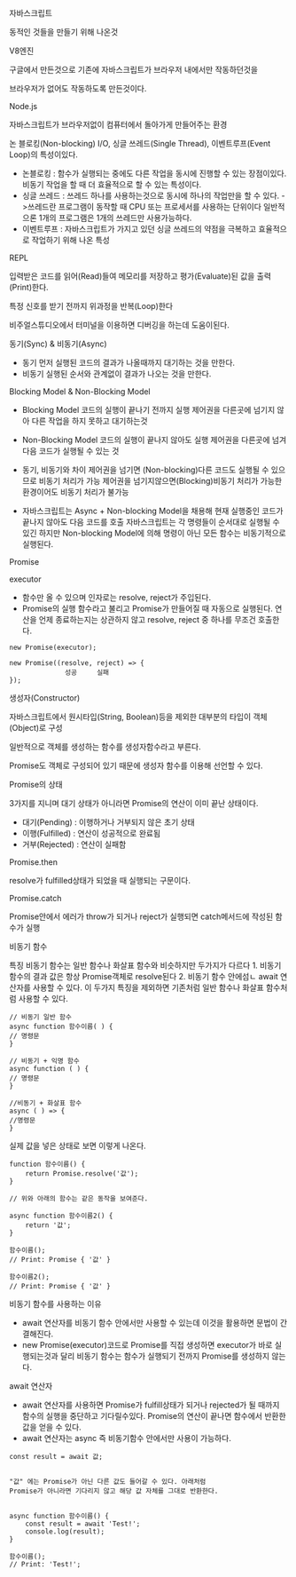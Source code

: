 자바스크립트

동적인 것들을 만들기 위해 나온것

 

V8엔진

구글에서 만든것으로 기존에 자바스크립트가 브라우저 내에서만 작동하던것을

브라우저가 없어도 작동하도록 만든것이다.

 

Node.js

자바스크립트가 브라우저없이 컴퓨터에서 돌아가게 만들어주는 환경

논 블로킹(Non-blocking) I/O, 싱글 쓰레드(Single Thread), 이벤트루프(Event Loop)의 특성이있다.

 

- 논블로킹 : 함수가 실행되는 중에도 다른 작업을 동시에 진행할 수 있는 장점이있다.
	비동기 작업을 할 때 더 효율적으로 할 수 있는 특성이다.
- 싱글 쓰레드 : 쓰레드 하나를 사용하는것으로 동시에 하나의 작업만을 할 수 있다.
	->쓰레드란 프로그램이 동작할 때 CPU 또는 프로세서를 사용하는 단위이다
	일반적으론 1개의 프로그램은 1개의 쓰레드만 사용가능하다.
- 이벤트루프 : 자바스크립트가 가지고 있던 싱글 쓰레드의 약점을 극복하고 효율적으로 작업하기 위해 나온 특성

REPL

입력받은 코드를 읽어(Read)들여 메모리를 저장하고 평가(Evaluate)된 값을 출력(Print)한다.

특정 신호를 받기 전까지 위과정을 반복(Loop)한다

비주얼스튜디오에서 터미널을 이용하면 디버깅을 하는데 도움이된다.

동기(Sync) & 비동기(Async)

 

- 동기
	먼저 실행된 코드의 결과가 나올때까지 대기하는 것을 만한다.
- 비동기
	실행된 순서와 관계없이 결과가 나오는 것을 만한다.

Blocking Model & Non-Blocking Model

- Blocking Model
	코드의 실행이 끝나기 전까지 실행 제어권을 다른곳에 넘기지 않아 다른 작업을 하지 못하고 대기하는것
- Non-Blocking Model
	코드의 실행이 끝나지 않아도 실행 제어권을 다른곳에 넘겨 다음 코드가 실행될 수 있는 것

- 동기, 비동기와 차이
	제어권을 넘기면 (Non-blocking)다른 코드도 실행될 수 있으므로 비동기 처리가 가능
	제어권을 넘기지않으면(Blocking)비동기 처리가 가능한 환경이어도 비동기 처리가 불가능
- 자바스크립트는 Async + Non-blocking Model을 채용해 현재 실행중인 코드가 끝나지 않아도 다음 코드를 호출
	자바스크립트는 각 명령들이 순서대로 실행될 수 있긴 하지만 Non-blocking Model에 의해 명령이 아닌
	모든 함수는 비동기적으로 실행된다.

Promise

 executor

- 함수만 올 수 있으며 인자로는 resolve, reject가 주입된다.
- Promise의 실행 함수라고 불리고 Promise가 만들어질 때 자동으로 실행된다.
	연산을 언제 종료하는지는 상관하지 않고 resolve, reject 중 하나를 무조건 호출한다.
```
new Promise(executor);

new Promise((resolve, reject) => {
              성공     실패
});
 ```

생성자(Constructor)

   자바스크립트에서 원시타입(String, Boolean)등을 제외한 대부분의 타입이 객체(Object)로 구성

   일반적으로 객체를 생성하는 함수를 생성자함수라고 부른다.

   Promise도 객체로 구성되어 있기 때문에 생성자 함수를 이용해 선언할 수 있다.

 

Promise의 상태

3가지를 지니며 대기 상태가 아니라면 Promise의 연산이 이미 끝난 상태이다.

- 대기(Pending) : 이행하거나 거부되지 않은 초기 상태
- 이행(Fulfilled) : 연산이 성공적으로 완료됨
- 거부(Rejected) : 연산이 실패함

Promise.then

resolve가 fulfilled상태가 되었을 때 실행되는 구문이다.

Promise.catch

Promise안에서 에러가 throw가 되거나 reject가 실행되면 catch메서드에 작성된 함수가 실행

 

비동기 함수

특징
	비동기 함수는 일반 함수나 화살표 함수와 비슷하지만 두가지가 다르다
	1. 비동기 함수의 결과 값은 항상 Promise객체로 resolve된다
	2. 비동기 함수 안에섬ㄴ await 연산자를 사용할 수 있다.
	이 두가지 특징을 제외하면 기존처럼 일반 함수나 화살표 함수처럼 사용할 수 있다. 
```
// 비동기 일반 함수
async function 함수이름( ) {
// 명령문
}

// 비동기 + 익명 함수
async function ( ) {
// 명령문
}

//비동기 + 화살표 함수
async ( ) => {
//명령문
}
```
실제 값을 넣은 상태로 보면 이렇게 나온다.
```
function 함수이름() {
	return Promise.resolve('값');
}

// 위와 아래의 함수는 같은 동작을 보여준다.

async function 함수이름2() {
	return '값';
}

함수이름();
// Print: Promise { '값' }

함수이름2();
// Print: Promise { '값' }
```
비동기 함수를 사용하는 이유

- await 연산자를 비동기 함수 안에서만 사용할 수 있는데 이것을 활용하면 문법이 간결해진다.
- new Promise(executor)코드로 Promise를 직접 생성하면 executor가 바로 실행되는것과 달리
	비동기 함수는 함수가 실행되기 전까지 Promise를 생성하지 않는다.

await 연산자

- await 연산자를 사용하면 Promise가 fulfill상태가 되거나 rejected가 될 때까지 함수의 실행을 중단하고 기다릴수있다.
	Promise의 연산이 끝나면 함수에서 반환한 값을 얻을 수 있다.
- await 연산자는 async 즉 비동기함수 안에서만 사용이 가능하다.
```
const result = await 값;


"값" 에는 Promise가 아닌 다른 값도 들어갈 수 있다. 아래처럼
Promise가 아니라면 기다리지 않고 해당 값 자체를 그대로 반환한다.


async function 함수이름() {
	const result = await 'Test!';
	console.log(result);
}

함수이름();
// Print: 'Test!';
```
